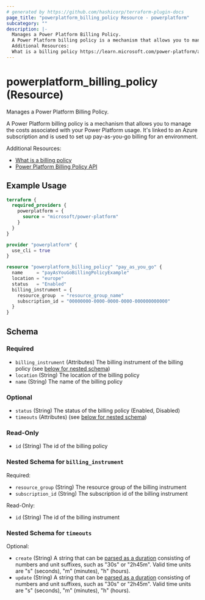 ```yaml
---
# generated by https://github.com/hashicorp/terraform-plugin-docs
page_title: "powerplatform_billing_policy Resource - powerplatform"
subcategory: ""
description: |-
  Manages a Power Platform Billing Policy.
  A Power Platform billing policy is a mechanism that allows you to manage the costs associated with your Power Platform usage. It's linked to an Azure subscription and is used to set up pay-as-you-go billing for an environment.
  Additional Resources:
  What is a billing policy https://learn.microsoft.com/power-platform/admin/pay-as-you-go-overview#what-is-a-billing-policyPower Platform Billing Policy API https://learn.microsoft.com/rest/api/power-platform/licensing/billing-policy/get-billing-policy
---
```


# powerplatform_billing_policy (Resource)

Manages a Power Platform Billing Policy. 

A Power Platform billing policy is a mechanism that allows you to manage the costs associated with your Power Platform usage. It's linked to an Azure subscription and is used to set up pay-as-you-go billing for an environment.

Additional Resources:

* [What is a billing policy](https://learn.microsoft.com/power-platform/admin/pay-as-you-go-overview#what-is-a-billing-policy)
* [Power Platform Billing Policy API](https://learn.microsoft.com/rest/api/power-platform/licensing/billing-policy/get-billing-policy)

## Example Usage

```terraform
terraform {
  required_providers {
    powerplatform = {
      source = "microsoft/power-platform"
    }
  }
}

provider "powerplatform" {
  use_cli = true
}

resource "powerplatform_billing_policy" "pay_as_you_go" {
  name     = "payAsYouGoBillingPolicyExample"
  location = "europe"
  status   = "Enabled"
  billing_instrument = {
    resource_group  = "resource_group_name"
    subscription_id = "00000000-0000-0000-0000-000000000000"
  }
}
```

<!-- schema generated by tfplugindocs -->
## Schema

### Required

- `billing_instrument` (Attributes) The billing instrument of the billing policy (see [below for nested schema](#nestedatt--billing_instrument))
- `location` (String) The location of the billing policy
- `name` (String) The name of the billing policy

### Optional

- `status` (String) The status of the billing policy (Enabled, Disabled)
- `timeouts` (Attributes) (see [below for nested schema](#nestedatt--timeouts))

### Read-Only

- `id` (String) The id of the billing policy

<a id="nestedatt--billing_instrument"></a>
### Nested Schema for `billing_instrument`

Required:

- `resource_group` (String) The resource group of the billing instrument
- `subscription_id` (String) The subscription id of the billing instrument

Read-Only:

- `id` (String) The id of the billing instrument


<a id="nestedatt--timeouts"></a>
### Nested Schema for `timeouts`

Optional:

- `create` (String) A string that can be [parsed as a duration](https://pkg.go.dev/time#ParseDuration) consisting of numbers and unit suffixes, such as "30s" or "2h45m". Valid time units are "s" (seconds), "m" (minutes), "h" (hours).
- `update` (String) A string that can be [parsed as a duration](https://pkg.go.dev/time#ParseDuration) consisting of numbers and unit suffixes, such as "30s" or "2h45m". Valid time units are "s" (seconds), "m" (minutes), "h" (hours).
